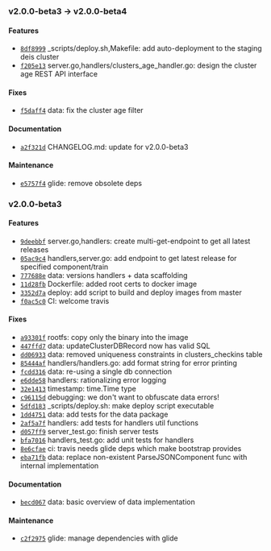 ### v2.0.0-beta3 -> v2.0.0-beta4

#### Features

 - [`8df8999`](https://github.com/deis/workflow-manager-api/commit/8df89991d9f4ef16e2c762a79d2962e373dafef1) _scripts/deploy.sh,Makefile: add auto-deployment to the staging deis cluster
 - [`f205e13`](https://github.com/deis/workflow-manager-api/commit/f205e13813fe0649d1f8de0234b31d71c3f69941) server.go,handlers/clusters_age_handler.go: design the cluster age REST API interface

#### Fixes

 - [`f5daff4`](https://github.com/deis/workflow-manager-api/commit/f5daff46fa9688b4a519e83cd8c92109496ebd25) data: fix the cluster age filter

#### Documentation

 - [`a2f321d`](https://github.com/deis/workflow-manager-api/commit/a2f321d0170fd8a6eb954debd99b2ed275d5db93) CHANGELOG.md: update for v2.0.0-beta3

#### Maintenance

 - [`e5757f4`](https://github.com/deis/workflow-manager-api/commit/e5757f426e913f9905f51e83aefc525ed9153774) glide: remove obsolete deps

### v2.0.0-beta3

#### Features

 - [`9deebbf`](https://github.com/deis/workflow-manager-api/commit/9deebbf37b77a9d46bd532b5e76ca5a35170a59d) server.go,handlers: create multi-get-endpoint to get all latest releases
 - [`05ac9c4`](https://github.com/deis/workflow-manager-api/commit/05ac9c42e43b89dbb391e82b5f7cb6435ab61d46) handlers,server.go: add endpoint to get latest release for specified component/train
 - [`777688e`](https://github.com/deis/workflow-manager-api/commit/777688e61a471721200ca96adb7fdc6717221f5b) data: versions handlers + data scaffolding
 - [`11d28fb`](https://github.com/deis/workflow-manager-api/commit/11d28fbf18fa55d9c0b199cdc5f2b0c7a504d248) Dockerfile: added root certs to docker image
 - [`3352d7a`](https://github.com/deis/workflow-manager-api/commit/3352d7a539947ce5af2e667093ffb98349f0b807) deploy: add script to build and deploy images from master
 - [`f0ac5c0`](https://github.com/deis/workflow-manager-api/commit/f0ac5c07b1896fd0e7cc12f43686349ed5777929) CI: welcome travis

#### Fixes

 - [`a93301f`](https://github.com/deis/workflow-manager-api/commit/a93301f90041b4bd7dbccc426b841b0f60d296ea) rootfs: copy only the binary into the image
 - [`447ffd7`](https://github.com/deis/workflow-manager-api/commit/447ffd7836ad5969da96831f95a3a5aec9900021) data: updateClusterDBRecord now has valid SQL
 - [`dd06933`](https://github.com/deis/workflow-manager-api/commit/dd06933ce8789527e3868e4d7a8a48b053e077de) data: removed uniqueness constraints in clusters_checkins table
 - [`85444af`](https://github.com/deis/workflow-manager-api/commit/85444af1d0f447ac65bb47b6827867de37bdf073) handlers/handlers.go: add format string for error printing
 - [`fcdd316`](https://github.com/deis/workflow-manager-api/commit/fcdd316d2d23e0b57e6def5567f5dec69f9df051) data: re-using a single db connection
 - [`e6dde58`](https://github.com/deis/workflow-manager-api/commit/e6dde58df6bef17812e671f63831a6ce93325085) handlers: rationalizing error logging
 - [`32e1413`](https://github.com/deis/workflow-manager-api/commit/32e1413614cfffb8cef6205a03bfc63faa44fbb7) timestamp: time.Time type
 - [`c96115d`](https://github.com/deis/workflow-manager-api/commit/c96115d26cd6ff93ed845462e1c821773679fc1f) debugging: we don't want to obfuscate data errors!
 - [`5dfd183`](https://github.com/deis/workflow-manager-api/commit/5dfd183f8fd40b9e13b6c2af0ea60fc6e90cdec7) _scripts/deploy.sh: make deploy script executable
 - [`1dd4751`](https://github.com/deis/workflow-manager-api/commit/1dd4751e42a452a9df061980e11afb82f6484bdf) data: add tests for the data package
 - [`2af5a7f`](https://github.com/deis/workflow-manager-api/commit/2af5a7fb2540c38b7329ca1334692f2e4a9222b3) handlers: add tests for handlers util functions
 - [`d057ff9`](https://github.com/deis/workflow-manager-api/commit/d057ff935d37e3359445bfce2f87d32c0d6bc171) server_test.go: finish server tests
 - [`bfa7016`](https://github.com/deis/workflow-manager-api/commit/bfa7016b13220825083a8282bc652b0b4eeed587) handlers_test.go: add unit tests for handlers
 - [`8e6cfae`](https://github.com/deis/workflow-manager-api/commit/8e6cfaec4b7f11ef90d41915688059f893703d63) ci: travis needs glide deps which make bootstrap provides
 - [`eba71fb`](https://github.com/deis/workflow-manager-api/commit/eba71fb76b5ff263102e58ed715dad5db33d76f7) data: replace non-existent ParseJSONComponent func with internal implementation

#### Documentation

 - [`becd067`](https://github.com/deis/workflow-manager-api/commit/becd0679165d1e60f51ea3d68e683a3b6fca8bdb) data: basic overview of data implementation

#### Maintenance

 - [`c2f2975`](https://github.com/deis/workflow-manager-api/commit/c2f297586bfc968d3d581198a7081014ae0de87b) glide: manage dependencies with glide
